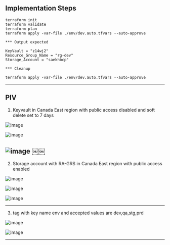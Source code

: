 
## Implementation Steps 

```
terraform init
terraform validate
terraform plan
terraform apply -var-file ./env/dev.auto.tfvars --auto-approve

*** Output expected 

KeyVault = "z14wj2"
Resource_Group_Name = "rg-dev"
Storage_Account = "saekhbcp"

*** Cleanup 

terraform apply -var-file ./env/dev.auto.tfvars --auto-approve

```
------------------------------------------------------------------------------------------------------------------------

## PIV

1. Keyvault in Canada East region with public access disabled and soft delete set to 7 days

![image](https://github.com/user-attachments/assets/fe041dbe-c950-4e02-b747-781bd627df87)

![image](https://github.com/user-attachments/assets/f87ccc2a-0a20-4e2b-bc0f-09e1af065dee)

![image](https://github.com/user-attachments/assets/a50c9989-97d8-40c3-826d-fd358d91ceee)
￼￼
------------------------------------------------------------------------------------------------------------------------

2. Storage account with RA-GRS in Canada East region with public access enabled 

![image](https://github.com/user-attachments/assets/f5c62afe-76e8-40b7-bd44-9e0137ea2f5d)

![image](https://github.com/user-attachments/assets/086d7751-d7d9-49a3-ba74-3a27fef60c6a)

![image](https://github.com/user-attachments/assets/ed627540-7f7c-4c57-9d3a-80a7fb63ee11)

------------------------------------------------------------------------------------------------------------------------

3. tag with key name env and accepted values are dev,qa,stg,prd

![image](https://github.com/user-attachments/assets/d574e482-6096-42f2-b42a-123a68c06399)

![image](https://github.com/user-attachments/assets/56c9f972-a9df-4f93-8d97-8da6e713d5fa)

------------------------------------------------------------------------------------------------------------------------
